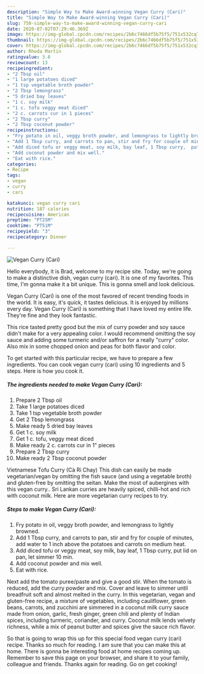 ```yaml
---
description: "Simple Way to Make Award-winning Vegan Curry (Cari)"
title: "Simple Way to Make Award-winning Vegan Curry (Cari)"
slug: 750-simple-way-to-make-award-winning-vegan-curry-cari
date: 2020-07-02T07:29:46.369Z
image: https://img-global.cpcdn.com/recipes/2b6c7466df5b75f5/751x532cq70/vegan-curry-cari-recipe-main-photo.jpg
thumbnail: https://img-global.cpcdn.com/recipes/2b6c7466df5b75f5/751x532cq70/vegan-curry-cari-recipe-main-photo.jpg
cover: https://img-global.cpcdn.com/recipes/2b6c7466df5b75f5/751x532cq70/vegan-curry-cari-recipe-main-photo.jpg
author: Rhoda Martin
ratingvalue: 3.8
reviewcount: 13
recipeingredient:
- "2 Tbsp oil"
- "1 large potatoes diced"
- "1 tsp vegetable broth powder"
- "2 Tbsp lemongrass"
- "5 dried bay leaves"
- "1 c. soy milk"
- "1 c. tofu veggy meat diced"
- "2 c. carrots cur in 1 pieces"
- "2 Tbsp curry"
- "2 Tbsp coconut powder"
recipeinstructions:
- "Fry potato in oil, veggy broth powder, and lemongrass to lightly browned."
- "Add 1 Tbsp curry, and carrots to pan, stir and fry for couple of minutes,  add water to 1 inch above the potatoes and carrots on medium heat."
- "Add diced tofu or veggy meat, soy milk, bay leaf, 1 Tbsp curry,  put lid on pan, let simmer 10 min."
- "Add coconut powder and mix well."
- "Eat with rice."
categories:
- Recipe
tags:
- vegan
- curry
- cari

katakunci: vegan curry cari 
nutrition: 187 calories
recipecuisine: American
preptime: "PT25M"
cooktime: "PT51M"
recipeyield: "3"
recipecategory: Dinner

---
```



![Vegan Curry (Cari)](https://img-global.cpcdn.com/recipes/2b6c7466df5b75f5/751x532cq70/vegan-curry-cari-recipe-main-photo.jpg)

Hello everybody, it is Brad, welcome to my recipe site. Today, we're going to make a distinctive dish, vegan curry (cari). It is one of my favorites. This time, I'm gonna make it a bit unique. This is gonna smell and look delicious.

Vegan Curry (Cari) is one of the most favored of recent trending foods in the world. It is easy, it's quick, it tastes delicious. It is enjoyed by millions every day. Vegan Curry (Cari) is something that I have loved my entire life. They're fine and they look fantastic.

This rice tasted pretty good but the mix of curry powder and soy sauce didn&#39;t make for a very appealing color. I would recommend omitting the soy sauce and adding some turmeric and/or saffron for a really &#34;curry&#34; color. Also mix in some chopped onion and peas for both flavor and color.


To get started with this particular recipe, we have to prepare a few ingredients. You can cook vegan curry (cari) using 10 ingredients and 5 steps. Here is how you cook it.

<!--inarticleads1-->

##### The ingredients needed to make Vegan Curry (Cari):

1. Prepare 2 Tbsp oil
1. Take 1 large potatoes diced
1. Take 1 tsp vegetable broth powder
1. Get 2 Tbsp lemongrass
1. Make ready 5 dried bay leaves
1. Get 1 c. soy milk
1. Get 1 c. tofu, veggy meat diced
1. Make ready 2 c. carrots cur in 1&#34; pieces
1. Prepare 2 Tbsp curry
1. Make ready 2 Tbsp coconut powder


Vietnamese Tofu Curry (Cà Ri Chay) This dish can easily be made vegetarian/vegan by omitting the fish sauce (and using a vegetable broth) and gluten-free by omitting the seitan. Make the most of aubergines with this vegan curry.. Sri Lankan curries are heavily spiced, chilli-hot and rich with coconut milk. Here are more vegetarian curry recipes to try. 

<!--inarticleads2-->

##### Steps to make Vegan Curry (Cari):

1. Fry potato in oil, veggy broth powder, and lemongrass to lightly browned.
1. Add 1 Tbsp curry, and carrots to pan, stir and fry for couple of minutes,  add water to 1 inch above the potatoes and carrots on medium heat.
1. Add diced tofu or veggy meat, soy milk, bay leaf, 1 Tbsp curry,  put lid on pan, let simmer 10 min.
1. Add coconut powder and mix well.
1. Eat with rice.


Next add the tomato puree/paste and give a good stir. When the tomato is reduced, add the curry powder and mix. Cover and leave to simmer until breadfruit soft and almost melted in the curry. In this vegetarian, vegan and gluten-free recipe, a mixture of vegetables, including cauliflower, green beans, carrots, and zucchini are simmered in a coconut milk curry sauce made from onion, garlic, fresh ginger, green chili and plenty of Indian spices, including turmeric, coriander, and curry. Coconut milk lends velvety richness, while a mix of peanut butter and spices give the sauce rich flavor. 

So that is going to wrap this up for this special food vegan curry (cari) recipe. Thanks so much for reading. I am sure that you can make this at home. There is gonna be interesting food at home recipes coming up. Remember to save this page on your browser, and share it to your family, colleague and friends. Thanks again for reading. Go on get cooking!
